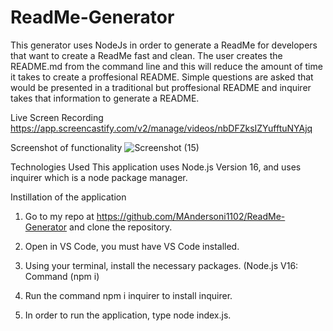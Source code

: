 # ReadMe-Generator
This generator uses NodeJs in order to generate a ReadMe for developers that want to create a ReadMe fast and clean. The user creates the README.md from the command line and this will reduce the amount of time it takes to create a proffesional README. Simple questions are asked that would be presented in a traditional but proffesional README and inquirer takes that information to generate a README.

Live Screen Recording
https://app.screencastify.com/v2/manage/videos/nbDFZksIZYufftuNYAjq


Screenshot of functionality
![Screenshot (15)](https://github.com/MAndersoni1102/ReadMe-Generator/assets/160556796/b572e80c-3fb6-49f7-8410-faa200aa4964)

Technologies Used
This application uses Node.js Version 16, and uses inquirer which is a node package manager.

Instillation of the application
1. Go to my repo at https://github.com/MAndersoni1102/ReadMe-Generator and clone the repository.

2. Open in VS Code, you must have VS Code installed.

3. Using your terminal, install the necessary packages. (Node.js V16: Command (npm i)

4. Run the command npm i inquirer to install inquirer.

5. In order to run the application, type node index.js.



